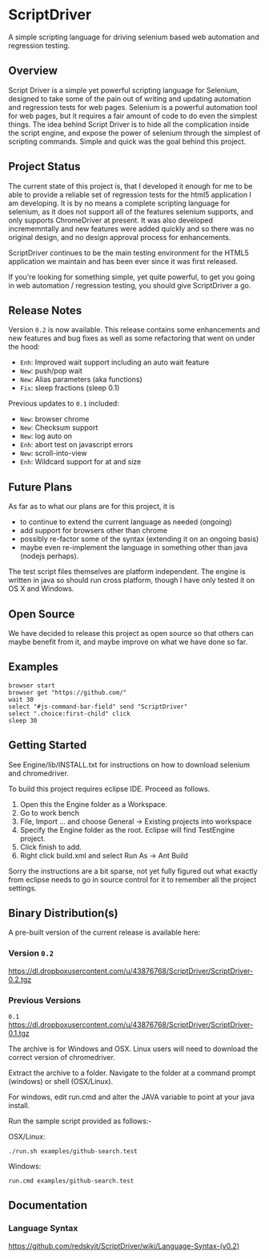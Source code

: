 # ScriptDriver

A simple scripting language for driving selenium based web automation and 
regression testing.

## Overview

Script Driver is a simple yet powerful scripting language for Selenium, 
designed to take some of the pain out of writing and updating automation and 
regression tests for web pages.  Selenium is a powerful automation tool for 
web pages, but it requires a fair amount of code to do even the simplest 
things.  The idea behind Script Driver is to hide all the complication inside the script engine, and expose the power of selenium through the simplest of scripting commands.  Simple and quick was the goal behind this project.

## Project Status

The current state of this project is, that I developed it enough for me to be 
able to provide a reliable set of regression tests for the html5 application I 
am developing.  It is by no means a complete scripting language for selenium, 
as it does not support all of the features selenium supports, and only 
supports ChromeDriver at present.  It was also developed incrememntally and 
new features were added quickly and so there was no original design, and no 
design approval process for enhancements.

ScriptDriver continues to be the main testing environment for the HTML5 
application we maintain and has been ever since it was first released.

If you're looking for something simple, yet quite powerful, to get you going 
in web automation / regression testing, you should give ScriptDriver a go.

## Release Notes

Version `0.2` is now available.  This release contains some enhancements and new 
features and bug fixes as well as some refactoring that went on under the 
hood:

- `Enh`: Improved wait support including an auto wait feature
- `New`: push/pop wait
- `New`: Alias parameters (aka functions)
- `Fix`: sleep fractions (sleep 0.1)

Previous updates to `0.1` included:

- `New`: browser chrome
- `New`: Checksum support
- `New`: log auto on
- `Enh`: abort test on javascript errors
- `New`: scroll-into-view
- `Enh`: Wildcard support for at <x> and size <width>

## Future Plans

As far as to what our plans are for this project, it is 

- to continue to extend the current language as needed (ongoing)
- add support for browsers other than chrome
- possibly re-factor some of the syntax (extending it on an ongoing basis)
- maybe even re-implement the language in something other than java (nodejs perhaps).  

The test script files themselves are platform independent.  The engine is written in java so should run cross platform, though I have only tested it on OS X and Windows.

## Open Source

We have decided to release this project as open source so that others can maybe benefit from it, and maybe improve on what we have done so far.

## Examples

    browser start
    browser get "https://github.com/"
    wait 30
    select "#js-command-bar-field" send "ScriptDriver"
    select ".choice:first-child" click
    sleep 30

## Getting Started

See Engine/lib/INSTALL.txt for instructions on how to download selenium and chromedriver.

To build this project requires eclipse IDE.  Proceed as follows.

1. Open this the Engine folder as a Workspace.
2. Go to work bench
3. File, Import ... and choose General -> Existing projects into workspace
4. Specify the Engine folder as the root.  Eclipse will find TestEngine project.
5. Click finish to add.
6. Right click build.xml and select Run As -> Ant Build

Sorry the instructions are a bit sparse, not yet fully figured out what exactly from eclipse needs to go in source control for it to remember all the project settings.

## Binary Distribution(s)

A pre-built version of the current release is available here:

### Version `0.2`
https://dl.dropboxusercontent.com/u/43876768/ScriptDriver/ScriptDriver-0.2.tgz

### Previous Versions
`0.1` https://dl.dropboxusercontent.com/u/43876768/ScriptDriver/ScriptDriver-0.1.tgz

The archive is for Windows and OSX.  Linux users will need to download the correct version of chromedriver.

Extract the archive to a folder.  Navigate to the folder at a command prompt (windows) or shell (OSX/Linux).

For windows, edit run.cmd and alter the JAVA variable to point at your java install.

Run the sample script provided as follows:-

OSX/Linux: 

    ./run.sh examples/github-search.test

Windows:   

    run.cmd examples/github-search.test

## Documentation
### Language Syntax

https://github.com/redskyit/ScriptDriver/wiki/Language-Syntax-(v0.2)
